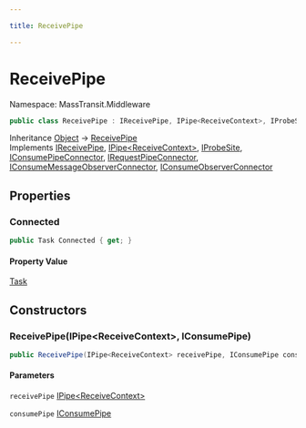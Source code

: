 ```yaml
---

title: ReceivePipe

---
```


# ReceivePipe

Namespace: MassTransit.Middleware

```csharp
public class ReceivePipe : IReceivePipe, IPipe<ReceiveContext>, IProbeSite, IConsumePipeConnector, IRequestPipeConnector, IConsumeMessageObserverConnector, IConsumeObserverConnector
```

Inheritance [Object](https://learn.microsoft.com/en-us/dotnet/api/system.object) → [ReceivePipe](../masstransit-middleware/receivepipe)<br/>
Implements [IReceivePipe](../masstransit-transports/ireceivepipe), [IPipe\<ReceiveContext\>](../masstransit/ipipe-1), [IProbeSite](../masstransit/iprobesite), [IConsumePipeConnector](../masstransit/iconsumepipeconnector), [IRequestPipeConnector](../masstransit/irequestpipeconnector), [IConsumeMessageObserverConnector](../masstransit/iconsumemessageobserverconnector), [IConsumeObserverConnector](../masstransit/iconsumeobserverconnector)

## Properties

### **Connected**

```csharp
public Task Connected { get; }
```

#### Property Value

[Task](https://learn.microsoft.com/en-us/dotnet/api/system.threading.tasks.task)<br/>

## Constructors

### **ReceivePipe(IPipe\<ReceiveContext\>, IConsumePipe)**

```csharp
public ReceivePipe(IPipe<ReceiveContext> receivePipe, IConsumePipe consumePipe)
```

#### Parameters

`receivePipe` [IPipe\<ReceiveContext\>](../masstransit/ipipe-1)<br/>

`consumePipe` [IConsumePipe](../masstransit-transports/iconsumepipe)<br/>
